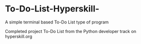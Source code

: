 # To-Do-List-Hyperskill-
A simple terminal based To-Do List type of program


Completed project To-Do List from the Python developer track on hyperskill.org 
